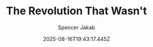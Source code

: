 ---
title: "The Revolution That Wasn't"
date: "2025-08-16T19:43:17.445Z"
author: "Spencer Jakab"
read_year: "NO"
recommendation: '3'
url: /bookshelf/the-revolution-that-wasn-t
---
